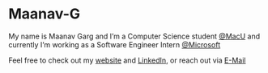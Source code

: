 # Maanav-G

My name is Maanav Garg and I’m a Computer Science student [@MacU](https://www.eng.mcmaster.ca/cas/programs/degree-options/basc/computer-science) and currently I’m working as a Software Engineer Intern [@Microsoft](https://www.microsoft.com/en-ca)

Feel free to check out my [website](https://maanavgarg.com) and [LinkedIn](https://www.linkedin.com/in/maanavgarg/), or reach out via [E-Mail](mailto:maanavgarg@icloud.com)


